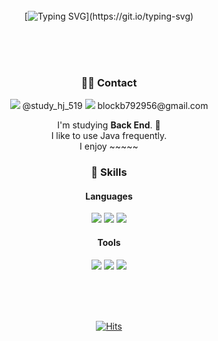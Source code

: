 <div align="center">
<br><br><br>
 
[![Typing SVG](https://readme-typing-svg.herokuapp.com?font=Oleo+Script&color=D3CAE7&size=35&center=true&vCenter=true&height=53&lines=%E3%80%80%E3%80%80Hi%2C+there;+I'm+HyeonJeong.;Nice+to+meet+you!)](https://git.io/typing-svg)

<br><br><br>

<!-- Hyeonjeong's profile -->
 ### 🤙🏻 Contact
 <p>
  <img src="https://img.shields.io/badge/Instagram-E4405F?style=flat-square&logo=Instagram&logoColor=white"/> @study_hj_519
  <img src="https://img.shields.io/badge/Gmail-EA4335?style=flat-square&logo=Gmail&logoColor=white"/> blockb792956@gmail.com
 </p>
 <p>
  I'm studying <b>Back End</b>. 🚀<br>
  I like to use Java frequently.<br>
  I enjoy ~~~~~ <br>
</p>

 ### 💪 Skills
#### Languages
<p>
  <img src="https://img.shields.io/badge/Python-3776AB?style=flat-square&logo=Python&logoColor=white"/>
  <img src="https://img.shields.io/badge/Java-007396?style=flat-square&logo=Java&logoColor=white"/>
  <img src="https://img.shields.io/badge/Html5-E34F26?style=flat-square&logo=Html5&logoColor=white"/>
</p>

#### Tools
<p>
  <img src="https://img.shields.io/badge/Slack-4A154B?style=flat-square&logo=ReactiveX&logoColor=white"/>
  <img src="https://img.shields.io/badge/IntelliJIDEA-000000?style=flat-square&logo=Realm&logoColor=white"/>
  <img src="https://img.shields.io/badge/GitHub-181717?style=flat-square&logo=Git&logoColor=white"/>
</p>



<br><br><br>

[![Hits](https://hits.seeyoufarm.com/api/count/incr/badge.svg?url=https%3A%2F%2Fgithub.com%2Fdevpla&count_bg=%23AB90E8&title_bg=%23545454&icon=github.svg&icon_color=%23E7E7E7&title=Views&edge_flat=false)](https://hits.seeyoufarm.com)</div>

<!--
**HyeonJeong519/HyeonJeong519** is a ✨ _special_ ✨ repository because its `README.md` (this file) appears on your GitHub profile.

Here are some ideas to get you started:

- 🔭 I’m currently working on ...
- 🌱 I’m currently learning ...
- 👯 I’m looking to collaborate on ...
- 🤔 I’m looking for help with ...
- 💬 Ask me about ...
- 📫 How to reach me: ...
- 😄 Pronouns: ...
- ⚡ Fun fact: ...
-->

